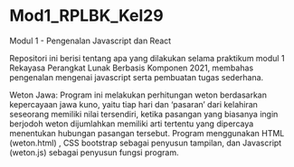 # Mod1_RPLBK_Kel29
Modul 1 - Pengenalan Javascript dan React

Repositori ini berisi tentang apa yang dilakukan selama praktikum modul 1 Rekayasa Perangkat Lunak Berbasis Komponen 2021, membahas pengenalan mengenai javascript serta pembuatan tugas sederhana.

Weton Jawa:
Program ini melakukan perhitungan weton berdasarkan kepercayaan jawa kuno, yaitu tiap hari dan ‘pasaran’ dari kelahiran seseorang memiliki nilai tersendiri, ketika pasangan yang biasanya ingin berjodoh weton dijumlahkan memiliki arti tertentu yang dipercaya menentukan hubungan pasangan tersebut.
Program menggunakan HTML (weton.html) , CSS bootstrap sebagai penyusun tampilan, dan Javascript (weton.js) sebagai penyusun fungsi program.
